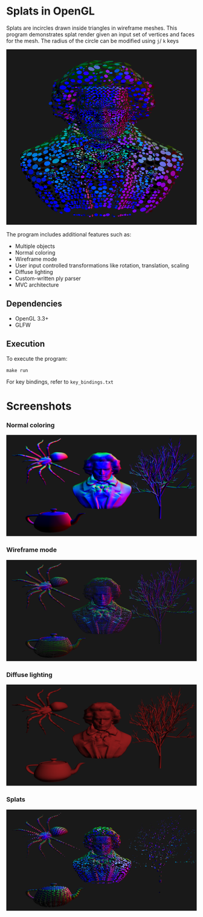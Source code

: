 # Splats in OpenGL

Splats are incircles drawn inside triangles in wireframe meshes. This program demonstrates splat render given an input set of vertices and faces for the mesh. The radius of the circle can be modified using `j`/ `k` keys

<div style="text-align:center"><img src="images/splats_normal_radius.png" /></div>

The program includes additional features such as:
* Multiple objects
* Normal coloring
* Wireframe mode
* User input controlled transformations like rotation, translation, scaling
* Diffuse lighting
* Custom-written ply parser
* MVC architecture


## Dependencies

* OpenGL 3.3+
* GLFW

## Execution

To execute the program: 
```
make run
```

For key bindings, refer to `key_bindings.txt`

# Screenshots


### Normal coloring

![](images/normal_coloring.png)


### Wireframe mode

![](images/normal_coloring_wireframe.png)


### Diffuse lighting

![](images/objects.png)


### Splats

![](images/splats.png)
